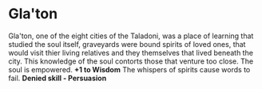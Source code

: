 Gla'ton
=======

Gla'ton, one of the eight cities of the Taladoni, was a place of learning that studied the soul itself, graveyards were bound spirits of loved ones, that would visit thier living relatives and they themselves that lived beneath the city. This knowledge of the soul contorts those that venture too close.  The soul is empowered. **+1 to Wisdom**  The whispers of spirits cause words to fail. **Denied skill - Persuasion**
